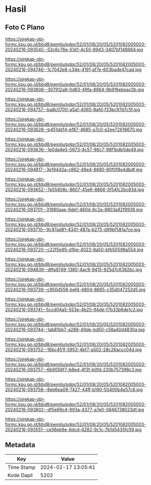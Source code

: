 # Hasil

## Foto C Plano

https://sirekap-obj-formc.kpu.go.id/bbd8/pemilu/pdpr/52/01/08/20/05/5201082005003-20240216-093545--52c6c76e-51d1-4c50-8943-3407bf148664.jpg

https://sirekap-obj-formc.kpu.go.id/bbd8/pemilu/pdpr/52/01/08/20/05/5201082005003-20240216-094746--1c7042e8-c34e-4191-af7e-603bade47cad.jpg

https://sirekap-obj-formc.kpu.go.id/bbd8/pemilu/pdpr/52/01/08/20/05/5201082005003-20240216-093608--307912a8-0d83-49fa-8664-9b916ebeac0b.jpg

https://sirekap-obj-formc.kpu.go.id/bbd8/pemilu/pdpr/52/01/08/20/05/5201082005003-20240216-094757--ba8c0700-a5a1-4065-8afd-f33bc97d7c5f.jpg

https://sirekap-obj-formc.kpu.go.id/bbd8/pemilu/pdpr/52/01/08/20/05/5201082005003-20240216-093628--b451dd14-ef87-4685-a7c0-e2ee72616670.jpg

https://sirekap-obj-formc.kpu.go.id/bbd8/pemilu/pdpr/52/01/08/20/05/5201082005003-20240216-093636--1e0da4e5-0673-4c57-86c7-98f1bdb0de49.jpg

https://sirekap-obj-formc.kpu.go.id/bbd8/pemilu/pdpr/52/01/08/20/05/5201082005003-20240216-094817--3e19442a-c862-49e4-8680-80f0f8e4dbdf.jpg

https://sirekap-obj-formc.kpu.go.id/bbd8/pemilu/pdpr/52/01/08/20/05/5201082005003-20240216-093652--7e55808c-8607-45e6-8866-3f54fc2bc83d.jpg

https://sirekap-obj-formc.kpu.go.id/bbd8/pemilu/pdpr/52/01/08/20/05/5201082005003-20240216-093701--31980aae-9de1-460d-8c2a-9803a82f9938.jpg

https://sirekap-obj-formc.kpu.go.id/bbd8/pemilu/pdpr/52/01/08/20/05/5201082005003-20240216-093710--9c97ad81-4341-487a-b275-d99bf581a7ce.jpg

https://sirekap-obj-formc.kpu.go.id/bbd8/pemilu/pdpr/52/01/08/20/05/5201082005003-20240216-093720--c22f5e95-d1be-4023-8a50-bfb50598a554.jpg

https://sirekap-obj-formc.kpu.go.id/bbd8/pemilu/pdpr/52/01/08/20/05/5201082005003-20240216-094839--dffa9749-1360-4ac9-9415-925d7c6382bc.jpg

https://sirekap-obj-formc.kpu.go.id/bbd8/pemilu/pdpr/52/01/08/20/05/5201082005003-20240216-093739--c950d558-bef4-4804-8665-c35d047252d5.jpg

https://sirekap-obj-formc.kpu.go.id/bbd8/pemilu/pdpr/52/01/08/20/05/5201082005003-20240216-093741--5ccd04a5-553e-4b25-94de-f7b33b6de1c3.jpg

https://sirekap-obj-formc.kpu.go.id/bbd8/pemilu/pdpr/52/01/08/20/05/5201082005003-20240216-093744--1ab81bb7-a288-49de-bd50-c58a40d4830a.jpg

https://sirekap-obj-formc.kpu.go.id/bbd8/pemilu/pdpr/52/01/08/20/05/5201082005003-20240216-093752--16bc451f-5953-4bf7-a502-28c26accc04d.jpg

https://sirekap-obj-formc.kpu.go.id/bbd8/pemilu/pdpr/52/01/08/20/05/5201082005003-20240216-093757--6b9056f7-b8ed-4f3f-b0fd-220b757398c3.jpg

https://sirekap-obj-formc.kpu.go.id/bbd8/pemilu/pdpr/52/01/08/20/05/5201082005003-20240216-093758--8eb6ea09-7427-44ff-b190-50400b4e57c6.jpg

https://sirekap-obj-formc.kpu.go.id/bbd8/pemilu/pdpr/52/01/08/20/05/5201082005003-20240216-093802--df5e69c4-993a-4377-a7e0-0846738023df.jpg

https://sirekap-obj-formc.kpu.go.id/bbd8/pemilu/pdpr/52/01/08/20/05/5201082005003-20240216-093551--ce56eb6e-6dcd-4282-9c1c-7b1d5435fc59.jpg


## Metadata

| Key        | Value               |
| ---------- | ------------------- |
| Time Stamp | 2024-02-17 13:05:41 |
| Kode Dapil | 5202                |



